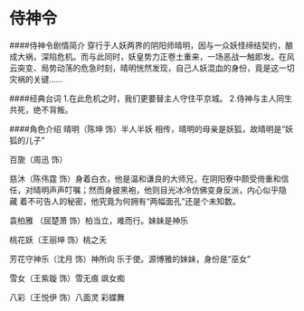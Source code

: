 # 侍神令

####侍神令剧情简介
  穿行于人妖两界的阴阳师晴明，因与一众妖怪缔结契约，酿成大祸，深陷危机。而与此同时，妖皇势力正卷土重来，一场恶战一触即发。在风云突变、局势动荡的危急时刻，晴明恍然发现，自己人妖混血的身份，竟是这一切灾祸的关键......

####经典台词
  1.在此危机之时，我们更要替主人守住平京城。
  2.侍神与主人同生共死，绝不背叛。

####角色介绍
  晴明（陈坤 饰）半人半妖 相传，晴明的母亲是妖狐，故晴明是“妖狐的儿子”

  百旎（周迅 饰）

  慈沐（陈伟霆 饰）身着白衣，他是温和谦良的大师兄，在阴阳寮中颇受倚重和信  任，对晴明声声叮嘱；然而身披黑袍，他则目光冰冷仿佛变身反派，内心似乎隐   藏 着不可告人的秘密，他究竟为何拥有“两幅面孔”还是个未知数。

  袁柏雅 （屈楚萧 饰）柏当立，难而行。妹妹是神乐

  桃花妖（王丽坤 饰）桃之夭

  芳花守神乐（沈月 饰）神所向 乐于使。源博雅的妹妹，身份是“巫女”

  雪女（王紫璇 饰）雪无痕 飒女痴

  八彩（王悦伊 饰）八面灵 彩蝶舞
